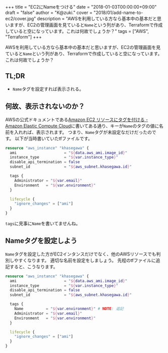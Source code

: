 +++
title = "EC2にNameをつける"
date = "2018-01-03T00:00:00+09:00"
draft = "false"
author = "K@zuki."
cover = "2018/01/add-name-to-ec2/cover.jpg"
description = "AWSを利用している方なら基本中の基本だと思いますが、EC2の管理画面を見ていると`Name`という列があり、Terraformで作成していると空になっています。これは何故でしょうか？"
tags = ["AWS", "Terraform"]
+++

AWSを利用している方なら基本中の基本だと思いますが、EC2の管理画面を見ていると`Name`という列があり、Terraformで作成していると空になっています。
これは何故でしょうか？

## TL;DR

* `Name`タグを設定すれば表示される。

## 何故、表示されないのか？
AWSの公式ドキュメントである[Amazon EC2 リソースにタグを付ける - Amazon Elastic Compute Cloud](http://docs.aws.amazon.com/ja_jp/AWSEC2/latest/UserGuide/Using_Tags.html)に書いてある通り、キーが`Name`のタグの値に名前を入れれば、表示されます。
つまり、`Name`タグが未設定なだけだったのです。
以下が当時書いていたtfファイルです。

```terraform
resource "aws_instance" "khasegawa" {
  ami                     = "${data.aws_ami.image_id}"
  instance_type           = "${var.instance_type}"
  disable_api_termination = false
  subnet_id               = "${aws_subnet.khasegawa.id}"

  tags {
    Administrator = "${var.email}"
    Environment   = "${var.environment}"
  }

  lifecycle {
    "ignore_changes" = ["ami"]
  }
}
```

`tags`に見事に`Name`を書いてませんね。

## Nameタグを設定しよう
`Name`タグを設定した方がEC2インタンスだけでなく、他のAWSリソースでも判別しやすくなります。
適切な名前を設定をしましょう。
先程のtfファイルに追記すると、こうなります。

```terraform
resource "aws_instance" "khasegawa" {
  ami                     = "${data.aws_ami.image_id}"
  instance_type           = "${var.instance_type}"
  disable_api_termination = false
  subnet_id               = "${aws_subnet.khasegawa.id}"

  tags {
    Name          = "${var.environment}" # NOTE: 追記
    Administrator = "${var.email}"
    Environment   = "${var.environment}"
  }

  lifecycle {
    "ignore_changes" = ["ami"]
  }
}
```
